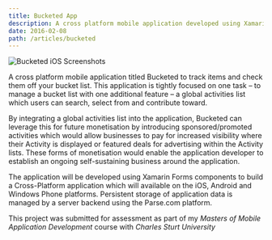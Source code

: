```yaml
---
title: Bucketed App
description: A cross platform mobile application developed using Xamarin and Parse.com
date: 2016-02-08
path: /articles/bucketed
---
```


![Bucketed iOS Screenshots](/images/bucketed.png)

A cross platform mobile application titled Bucketed to track items and check them off your bucket list. This application is tightly focused on one task – to manage a bucket list with one additional feature – a global activities list which users can search, select from and contribute toward. 

By integrating a global activities list into the application, Bucketed can leverage this for future monetisation by introducing sponsored/promoted activities which would allow businesses to pay for increased visibility where their Activity is displayed or featured deals for advertising within the Activity lists. These forms of monetisation would enable the application developer to establish an ongoing self-sustaining business around the application. 

The application will be developed using Xamarin Forms components to build a Cross-Platform application which will available on the iOS, Android and Windows Phone platforms. Persistent storage of application data is managed by a server backend using the Parse.com platform.

This project was submitted for assessment as part of my *Masters of Mobile Application Development* course with *Charles Sturt University*

